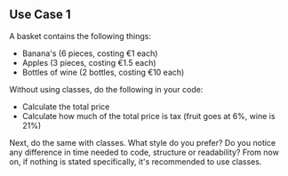 ## Use Case 1

A basket contains the following things:

- Banana's (6 pieces, costing €1 each)
- Apples (3 pieces, costing €1.5 each)
- Bottles of wine (2 bottles, costing €10 each)

Without using classes, do the following in your code:

- Calculate the total price
- Calculate how much of the total price is tax (fruit goes at 6%, wine is 21%)

Next, do the same with classes. What style do you prefer? Do you notice any difference in time needed to code, structure or readability? From now on, if nothing is stated specifically, it's recommended to use classes.